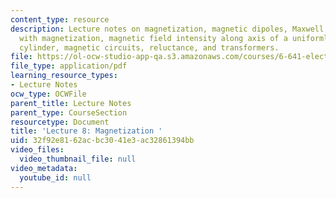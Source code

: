 ```yaml
---
content_type: resource
description: Lecture notes on magnetization, magnetic dipoles, Maxwell's equations
  with magnetization, magnetic field intensity along axis of a uniformly magnetized
  cylinder, magnetic circuits, reluctance, and transformers.
file: https://ol-ocw-studio-app-qa.s3.amazonaws.com/courses/6-641-electromagnetic-fields-forces-and-motion-spring-2005/32f92e8162acbc3041e3ac32861394bb_lecture8.pdf
file_type: application/pdf
learning_resource_types:
- Lecture Notes
ocw_type: OCWFile
parent_title: Lecture Notes
parent_type: CourseSection
resourcetype: Document
title: 'Lecture 8: Magnetization '
uid: 32f92e81-62ac-bc30-41e3-ac32861394bb
video_files:
  video_thumbnail_file: null
video_metadata:
  youtube_id: null
---
```


